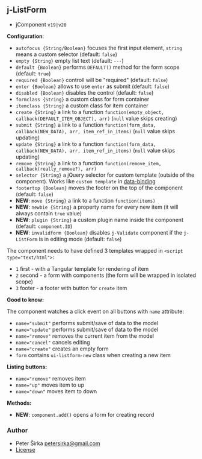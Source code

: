 ## j-ListForm

- jComponent `v19|v20`

__Configuration__:

- `autofocus {String/Boolean}` focuses the first input element, `string` means a custom selector (default: `false`)
- `empty {String}` empty list text (default: `---`)
- `default {Boolean}` performs `DEFAULT()` method for the form scope (default: `true`)
- `required {Boolean}` controll will be "required" (default: `false`)
- `enter {Boolean}` allows to use `enter` as submit (default: `false`)
- `disabled {Boolean}` disables the control (default: `false`)
- `formclass {String}` a custom class for form container
- `itemclass {String}` a custom class for item container
- `create {String}` a link to a function `function(empty_object, callback(DEFAULT_ITEM_OBJECT), arr)` (`null` value skips creating)
- `submit {String}` a link to a function `function(form_data, callback(NEW_DATA), arr, item_ref_in_items)` (`null` value skips updating)
- `update {String}` a link to a function `function(form_data, callback(NEW_DATA), arr, item_ref_in_items)` (`null` value skips updating)
- `remove {String}` a link to a function `function(remove_item, callback(really_remove?), arr)`
- `selector {String}` a jQuery selector for custom template (outside of the component). Works like `custom template` in [data-binding](https://wiki.totaljs.com/jcomponent/08-data-binding/)
- `footertop {Boolean}` moves the footer on the top of the component (default: `false`)
- __NEW__: `move {String}` a link to a function `function(items)`
- __NEW__: `newbie {String}` a property name for every new item (it will always contain `true` value)
- __NEW__: `plugin {String}` a custom plugin name inside the component (default: `component.ID`)
- __NEW__: `invalidform {Boolean}` disables `j-Validate` component if the `j-ListForm` is in editing mode (default: `false`)

The component needs to have defined 3 templates wrapped in `<script type="text/html">`:

- `1` first - with a Tangular template for rendering of item
- `2` second - a form with components (the form will be wrapped in isolated scope)
- `3` footer - a footer with button for `create` item

__Good to know:__

The component watches a click event on all buttons with `name` attribute:

- `name="submit"` performs submit/save of data to the model
- `name="update"` performs submit/save of data to the model
- `name="remove"` removes the current item from the model
- `name="cancel"` cancels editing
- `name="create"` creates an empty form
- `form` contains `ui-listform-new` class when creating a new item

__Listing buttons:__

- `name="remove"` removes item
- `name="up"` moves item to up
- `name="down"` moves item to down

__Methods:__

- __NEW__: `component.add()` opens a form for creating record

### Author

- Peter Širka <petersirka@gmail.com>
- [License](https://www.totaljs.com/license/)
